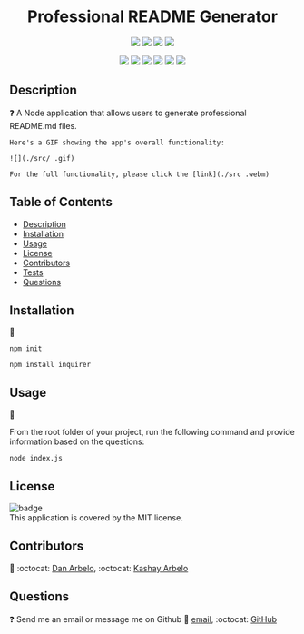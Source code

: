 
  <h1 align="center">Professional README Generator </h1>
  
  <p align="center">
    <img src="https://img.shields.io/github/repo-size/Govepitr/ProfessionalREADMEGenerator?style=plastic" />
    <img src="https://img.shields.io/github/languages/count/Govepitr/ProfessionalREADMEGenerator?style=plastic" />
    <img src="https://img.shields.io/github/languages/top/Govepitr/ProfessionalREADMEGenerator?style=plastic" />
    <img src="https://img.shields.io/github/last-commit/govepitr/ProfessionalREADMEGenerator?style=plastic" />
  </p>

  <p align="center">
    <img src="https://img.shields.io/badge/Javascript-yellow" />
    <img src="https://img.shields.io/badge/jQuery-orange" />
    <img src="https://img.shields.io/badge/-node.js-green" />
    <img src="https://img.shields.io/badge/-inquirer-purple" />
    <img src="https://img.shields.io/badge/-screencastify-red" />
    <img src="https://img.shields.io/badge/-json-orange"" />
  </p>
  
  ## Description
  ❓ A Node application that allows users to generate professional README.md files.

    Here's a GIF showing the app's overall functionality:

    ![](./src/ .gif)

    For the full functionality, please click the [link](./src .webm)

  
  ## Table of Contents
  - [Description](#description)
  - [Installation](#installation)
  - [Usage](#usage)
  - [License](#license)
  - [Contributors](#contributors)
  - [Tests](#tests)
  - [Questions](#questions)

  ## Installation
  🚨 
  
  `npm init`

  `npm install inquirer`

  ## Usage
  🚀 

  From the root folder of your project, run the following command and provide information based on the questions: 
  
  `node index.js`

  ## License
  ![badge](https://img.shields.io/badge/license-MIT-success)
  <br />
  This application is covered by the MIT license.

  ## Contributors
  👥 :octocat: [Dan Arbelo](https://github.com/govepitr), :octocat: [Kashay Arbelo](https://github.com/KashCodes)


  ## Questions
  :question: Send me an email or message me on Github 📜 [email](mailto:dan@arbelo.me), :octocat: [GitHub](https://github.com/govepitr)<br />
    
    

    
  
